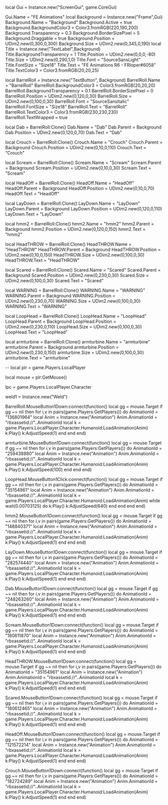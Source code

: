 local Gui = Instance.new("ScreenGui", game.CoreGui)

Gui.Name = "FE Animations"
local Background = Instance.new("Frame",Gui)
Background.Name = "Background"
Background.Active = true
Background.BackgroundColor3 = Color3.fromRGB(220,190,200)
Background.Transparency = 0.3
Background.BorderSizePixel = 5
Background.Draggable = true
Background.Position = UDim2.new(0,300,0,300)
Background.Size = UDim2.new(0,345,0,190)
local Title = Instance.new("TextLabel",Background)
Title.BackgroundTransparency = 1
Title.Position = UDim2.new(0,0,0,-80)
Title.Size = UDim2.new(0,290,1,0)
Title.Font = "SourceSansLight"
Title.FontSize = "Size18"
Title.Text = "FE Animations R6 - FRloper#6058"
Title.TextColor3 = Color3.fromRGB(20,20,25)

local BarrelRoll = Instance.new("TextButton", Background)
BarrelRoll.Name = "BarrelRoll"
BarrelRoll.BackgroundColor3 = Color3.fromRGB(20,20,20)
BarrelRoll.BackgroundTransparency = 0.1
BarrelRoll.BorderSizePixel = 0
BarrelRoll.Position = UDim2.new(0,120,0,30)
BarrelRoll.Size = UDim2.new(0,100,0,30)
BarrelRoll.Font = "SourceSansItalic"
BarrelRoll.FontSize = "Size18"
BarrelRoll.Text = "BarrelRoll"
BarrelRoll.TextColor3 = Color3.fromRGB(230,230,230)
BarrelRoll.TextWrapped = true

local Dab = BarrelRoll:Clone()
Dab.Name = "Dab"
Dab.Parent = Background
Dab.Position = UDim2.new(0,120,0,70)
Dab.Text = "Dab"

local Crouch = BarrelRoll:Clone()
Crouch.Name = "Crouch"
Crouch.Parent = Background
Crouch.Position = UDim2.new(0,10,0,110)
Crouch.Text = "Crouch"

local Scream = BarrelRoll:Clone()
Scream.Name = "Scream"
Scream.Parent = Background
Scream.Position = UDim2.new(0,10,0,30)
Scream.Text = "Scream"

local HeadOff = BarrelRoll:Clone()
HeadOff.Name = "HeadOff"
HeadOff.Parent = Background
HeadOff.Position = UDim2.new(0,10,0,70)
HeadOff.Text = "HeadOff"

local LayDown = BarrelRoll:Clone()
LayDown.Name = "LayDown"
LayDown.Parent = Background
LayDown.Position = UDim2.new(0,120,0,110)
LayDown.Text = "LayDown"

local hmm2 = BarrelRoll:Clone()
hmm2.Name = "hmm2"
hmm2.Parent = Background
hmm2.Position = UDim2.new(0,120,0,150)
hmm2.Text = "hmm2"

local HeadTHROW = BarrelRoll:Clone()
HeadTHROW.Name = "HeadTHROW"
HeadTHROW.Parent = Background
HeadTHROW.Position = UDim2.new(0,10,0,150)
HeadTHROW.Size = UDim2.new(0,100,0,30)
HeadTHROW.Text = "HeadTHROW"

local Scared = BarrelRoll:Clone()
Scared.Name = "Scared"
Scared.Parent = Background
Scared.Position = UDim2.new(0,230,0,30)
Scared.Size = UDim2.new(0,100,0,30)
Scared.Text = "Scared"

local WARNING = BarrelRoll:Clone()
WARNING.Name = "WARNING"
WARNING.Parent = Background
WARNING.Position = UDim2.new(0,230,0,70)
WARNING.Size = UDim2.new(0,100,0,30)
WARNING.Text = "WARNING"

local LoopHead = BarrelRoll:Clone()
LoopHead.Name = "LoopHead"
LoopHead.Parent = Background
LoopHead.Position = UDim2.new(0,230,0,110)
LoopHead.Size = UDim2.new(0,100,0,30)
LoopHead.Text = "LoopHead"

local armturbine = BarrelRoll:Clone()
armturbine.Name = "armturbine"
armturbine.Parent = Background
armturbine.Position = UDim2.new(0,230,0,150)
armturbine.Size = UDim2.new(0,100,0,30)
armturbine.Text = "armturbine"

--
 local plr = game.Players.LocalPlayer

local mouse = plr:GetMouse()

lpc = game.Players.LocalPlayer.Character

weld1 = Instance.new("Weld")

BarrelRoll.MouseButton1Down:connect(function()
local gg = mouse.Target
if gg ~= nil then
for i,v in pairs(game.Players:GetPlayers()) do
AnimationId = "136801964"
local Anim = Instance.new("Animation")
Anim.AnimationId = "rbxassetid://"..AnimationId
local k = game.Players.LocalPlayer.Character.Humanoid:LoadAnimation(Anim)
k:Play()
k:AdjustSpeed(1)
end
end
end)

armturbine.MouseButton1Down:connect(function()
local gg = mouse.Target
if gg ~= nil then
for i,v in pairs(game.Players:GetPlayers()) do
AnimationId = "259438880"
local Anim = Instance.new("Animation")
Anim.AnimationId = "rbxassetid://"..AnimationId
local k = game.Players.LocalPlayer.Character.Humanoid:LoadAnimation(Anim)
k:Play()
k:AdjustSpeed(100)
end
end
end)


LoopHead.MouseButton1Click:connect(function()
local gg = mouse.Target
if gg ~= nil then
for i,v in pairs(game.Players:GetPlayers()) do
AnimationId = "35154961"
local Anim = Instance.new("Animation")
Anim.AnimationId = "rbxassetid://"..AnimationId
local k = game.Players.LocalPlayer.Character.Humanoid:LoadAnimation(Anim)
while wait(0.00703125) do
k:Play()
k:AdjustSpeed(640)
end
end
end
end)

hmm2.MouseButton1Down:connect(function()
local gg = mouse.Target
if gg ~= nil then
for i,v in pairs(game.Players:GetPlayers()) do
AnimationId = "148840371"
local Anim = Instance.new("Animation")
Anim.AnimationId = "rbxassetid://"..AnimationId
local k = game.Players.LocalPlayer.Character.Humanoid:LoadAnimation(Anim)
k:Play()
k:AdjustSpeed(1)
end
end
end)

LayDown.MouseButton1Down:connect(function()
local gg = mouse.Target
if gg ~= nil then
for i,v in pairs(game.Players:GetPlayers()) do
AnimationId = "282574440"
local Anim = Instance.new("Animation")
Anim.AnimationId = "rbxassetid://"..AnimationId
local k = game.Players.LocalPlayer.Character.Humanoid:LoadAnimation(Anim)
k:Play()
k:AdjustSpeed(1)
end
end
end)

Dab.MouseButton1Down:connect(function()
local gg = mouse.Target
if gg ~= nil then
for i,v in pairs(game.Players:GetPlayers()) do
AnimationId = "248263260"
local Anim = Instance.new("Animation")
Anim.AnimationId = "rbxassetid://"..AnimationId
local k = game.Players.LocalPlayer.Character.Humanoid:LoadAnimation(Anim)
k:Play()
k:AdjustSpeed(1)
end
end
end)

Scream.MouseButton1Down:connect(function()
local gg = mouse.Target
if gg ~= nil then
for i,v in pairs(game.Players:GetPlayers()) do
AnimationId = "180611870"
local Anim = Instance.new("Animation")
Anim.AnimationId = "rbxassetid://"..AnimationId
local k = game.Players.LocalPlayer.Character.Humanoid:LoadAnimation(Anim)
k:Play()
k:AdjustSpeed(1)
end
end
end)

HeadTHROW.MouseButton1Down:connect(function()
local gg = mouse.Target
if gg ~= nil then
for i,v in pairs(game.Players:GetPlayers()) do
AnimationId = "35154961"
local Anim = Instance.new("Animation")
Anim.AnimationId = "rbxassetid://"..AnimationId
local k = game.Players.LocalPlayer.Character.Humanoid:LoadAnimation(Anim)
k:Play()
k:AdjustSpeed(1)
end
end
end)

Scared.MouseButton1Down:connect(function()
local gg = mouse.Target
if gg ~= nil then
for i,v in pairs(game.Players:GetPlayers()) do
AnimationId = "180612465"
local Anim = Instance.new("Animation")
Anim.AnimationId = "rbxassetid://"..AnimationId
local k = game.Players.LocalPlayer.Character.Humanoid:LoadAnimation(Anim)
k:Play()
k:AdjustSpeed(1)
end
end
end)

HeadOff.MouseButton1Down:connect(function()
local gg = mouse.Target
if gg ~= nil then
for i,v in pairs(game.Players:GetPlayers()) do
AnimationId = "121572214"
local Anim = Instance.new("Animation")
Anim.AnimationId = "rbxassetid://"..AnimationId
local k = game.Players.LocalPlayer.Character.Humanoid:LoadAnimation(Anim)
k:Play()
k:AdjustSpeed(1)
end
end
end)

Crouch.MouseButton1Down:connect(function()
local gg = mouse.Target
if gg ~= nil then
for i,v in pairs(game.Players:GetPlayers()) do
AnimationId = "182724289"
local Anim = Instance.new("Animation")
Anim.AnimationId = "rbxassetid://"..AnimationId
local k = game.Players.LocalPlayer.Character.Humanoid:LoadAnimation(Anim)
k:Play()
k:AdjustSpeed(1)
end
end
end)
